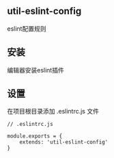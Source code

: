 ## util-eslint-config
eslint配置规则

## 安装
编辑器安装eslint插件

## 设置

在项目根目录添加 .eslintrc.js 文件
```
// .eslintrc.js

module.exports = {
    extends: 'util-eslint-config'
}

```
